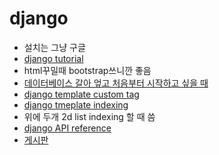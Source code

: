 # django

- 설치는 그냥 구글
- [django tutorial](https://docs.djangoproject.com/ko/3.1/intro/tutorial01/)
- html꾸밀때 bootstrap쓰니깐 좋음
- [데이터베이스 갈아 엎고 처음부터 시작하고 싶을 때](https://yuda.dev/216)
- [django template custom tag](https://blueshw.github.io/2016/03/03/django-using-custom-templatetags/)
- [django tmeplate indexing](https://cnpnote.tistory.com/entry/PYTHON-%EC%9E%A5%EA%B3%A0-%ED%85%9C%ED%94%8C%EB%A6%BF-%EB%82%B4%EC%97%90%EC%84%9C-%EC%9D%B8%EB%8D%B1%EC%8A%A4%EB%B3%84%EB%A1%9C-%EB%AA%A9%EB%A1%9D-%ED%95%AD%EB%AA%A9%EC%9D%84-%EC%B0%B8%EC%A1%B0-%ED%95%98%EC%8B%9C%EA%B2%A0%EC%8A%B5%EB%8B%88%EA%B9%8C)
- 위에 두개 2d list indexing 할 때 씀
- [django API reference](https://docs.djangoproject.com/en/dev/ref)
- [게시판](https://integer-ji.tistory.com/100)

